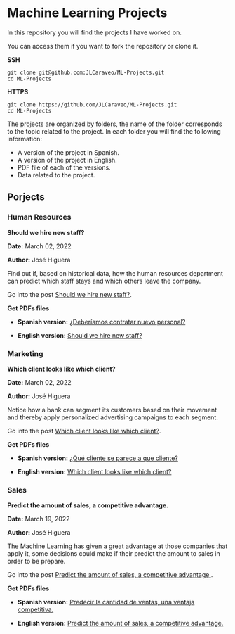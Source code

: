 # Machine Learning Projects

In this repository you will find the projects I have worked on.

You can access them if you want to fork the repository or clone it.

**SSH**

```
git clone git@github.com:JLCaraveo/ML-Projects.git
cd ML-Projects
```

**HTTPS**

```
git clone https://github.com/JLCaraveo/ML-Projects.git
cd ML-Projects
```

The projects are organized by folders, the name of the folder corresponds to the topic related to the project. In each folder you will find the following information:

* A version of the project in Spanish.
* A version of the project in English.
* PDF file of each of the versions.
* Data related to the project.

## Porjects

### Human Resources

**Should we hire new staff?**

**Date:** March 02, 2022

**Author:** José Higuera

Find out if, based on historical data, how the human resources department can predict which staff stays and which others leave the company.

Go into the post [Should we hire new staff?](https://www.jlcaraveo.com/projects/should-we-hire-new-staff/).

**Get PDFs files**

* **Spanish version:** [¿Deberíamos contratar nuevo personal?](https://drive.google.com/file/d/1ap1zmtc2Yt61EKIm7VwI90Qx-JZdssTI/view?usp=sharing)

* **English version:** [Should we hire new staff?](https://drive.google.com/file/d/1oWYZ4fMW3SmqitGd6Gp8cBm0fFZXKoFU/view?usp=sharing)


### Marketing

**Which client looks like which client?**

**Date:** March 02, 2022

**Author:** José Higuera

Notice how a bank can segment its customers based on their movement and thereby apply personalized advertising campaigns to each segment.

Go into the post [Which client looks like which client?](https://www.jlcaraveo.com/projects/which-client-looks-like-which-client/).

**Get PDFs files**

* **Spanish version:** [¿Qué cliente se parece a que cliente?](https://drive.google.com/file/d/1NvzJ9EvtobgNqvHSPBLZPcN52jALN60T/view?usp=sharing)

* **English version:** [Which client looks like which client?](https://drive.google.com/file/d/1i5lr27Sf5YO3Yw9gyL0-qGkweMouMa86/view?usp=sharing)


### Sales

**Predict the amount of sales, a competitive advantage.**

**Date:** March 19, 2022

**Author:** José Higuera

The Machine Learning has given a great advantage at those companies that apply it, some decisions could make if their predict the amount to sales in order to be prepare.

Go into the post [Predict the amount of sales, a competitive advantage.](https://www.jlcaraveo.com/projects/predict-the-amount-of-sales-a-competitive-advantage/).

**Get PDFs files**

* **Spanish version:** [Predecir la cantidad de ventas, una ventaja competitiva.](https://drive.google.com/file/d/1jOHTqY6qw34yQqrZaGG271jnaTbiprHA/view?usp=sharing)

* **English version:** [Predict the amount of sales, a competitive advantage.](https://drive.google.com/file/d/1-1daLSj2-Jaf0FH9Mgoh_wyDztZSdLLp/view?usp=sharing)